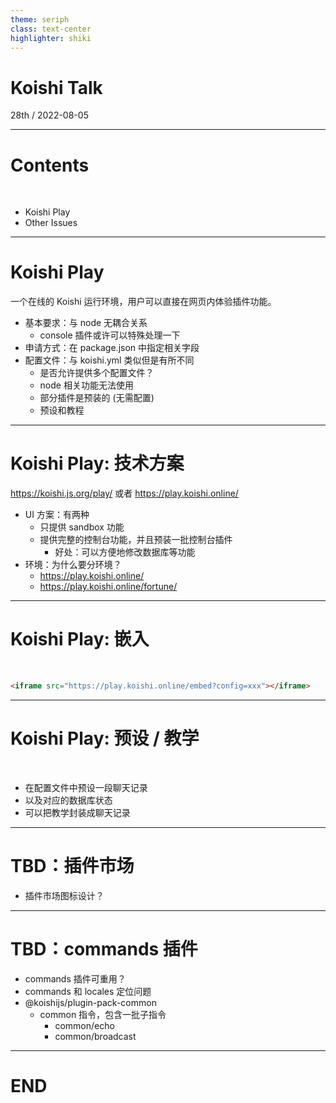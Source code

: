 ```yaml
---
theme: seriph
class: text-center
highlighter: shiki
---
```


# Koishi Talk

<div class="opacity-80">
28th / 2022-08-05
</div>

---

# Contents

<br>

- Koishi Play
- Other Issues

---

# Koishi Play

一个在线的 Koishi 运行环境，用户可以直接在网页内体验插件功能。

- 基本要求：与 node 无耦合关系
  - console 插件或许可以特殊处理一下
- 申请方式：在 package.json 中指定相关字段
- 配置文件：与 koishi.yml 类似但是有所不同
  - 是否允许提供多个配置文件？
  - node 相关功能无法使用
  - 部分插件是预装的 (无需配置)
  - 预设和教程

---

# Koishi Play: 技术方案

https://koishi.js.org/play/ 或者 https://play.koishi.online/

- UI 方案：有两种
  - 只提供 sandbox 功能
  - 提供完整的控制台功能，并且预装一批控制台插件
    - 好处：可以方便地修改数据库等功能
- 环境：为什么要分环境？
  - https://play.koishi.online/
  - https://play.koishi.online/fortune/

---

# Koishi Play: 嵌入

<br>

```md
<iframe src="https://play.koishi.online/embed?config=xxx"></iframe>
```

---

# Koishi Play: 预设 / 教学

<br>

- 在配置文件中预设一段聊天记录
- 以及对应的数据库状态
- 可以把教学封装成聊天记录

---

# TBD：插件市场

- 插件市场图标设计？

---

# TBD：commands 插件

- commands 插件可重用？
- commands 和 locales 定位问题
- @koishijs/plugin-pack-common
  - common 指令，包含一批子指令
    - common/echo
    - common/broadcast

---

# END
